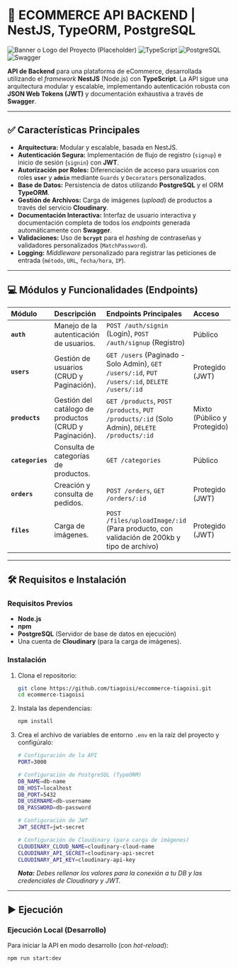 # 🚀 ECOMMERCE API BACKEND | NestJS, TypeORM, PostgreSQL

![Banner o Logo del Proyecto (Placeholder)](https://github.com/user-attachments/assets/0b4d13d8-ac9c-4da8-93ce-1345eb593597)
![TypeScript](https://img.shields.io/badge/TypeScript-007ACC?style=for-the-badge&logo=typescript&logoColor=white)
![PostgreSQL](https://img.shields.io/badge/PostgreSQL-316192?style=for-the-badge&logo=postgresql&logoColor=white)
![Swagger](https://img.shields.io/badge/Swagger-85EA2D?style=for-the-badge&logo=swagger&logoColor=black)

**API de Backend** para una plataforma de eCommerce, desarrollada utilizando el *framework* **NestJS** (Node.js) con **TypeScript**. La API sigue una arquitectura modular y escalable, implementando autenticación robusta con **JSON Web Tokens (JWT)** y documentación exhaustiva a través de **Swagger**.


---

## ✅ Características Principales

* **Arquitectura:** Modular y escalable, basada en NestJS.
* **Autenticación Segura:** Implementación de flujo de registro (`signup`) e inicio de sesión (`signin`) con **JWT**.
* **Autorización por Roles:** Diferenciación de acceso para usuarios con roles **`user`** y **`admin`** mediante `Guards` y `Decorators` personalizados.
* **Base de Datos:** Persistencia de datos utilizando **PostgreSQL** y el ORM **TypeORM**.
* **Gestión de Archivos:** Carga de imágenes (*upload*) de productos a través del servicio **Cloudinary**.
* **Documentación Interactiva:** Interfaz de usuario interactiva y documentación completa de todos los *endpoints* generada automáticamente con **Swagger**.
* **Validaciones:** Uso de **`bcrypt`** para el *hashing* de contraseñas y validadores personalizados (`MatchPassword`).
* **Logging:** *Middleware* personalizado para registrar las peticiones de entrada (`método`, `URL`, `fecha/hora`, `IP`).

---

## 💻 Módulos y Funcionalidades (Endpoints)

| Módulo | Descripción | Endpoints Principales | Acceso |
| :--- | :--- | :--- | :--- |
| **`auth`** | Manejo de la autenticación de usuarios. | `POST /auth/signin` (Login), `POST /auth/signup` (Registro) | Público |
| **`users`** | Gestión de usuarios (CRUD y Paginación). | `GET /users` (Paginado - Solo Admin), `GET /users/:id`, `PUT /users/:id`, `DELETE /users/:id` | Protegido (JWT) |
| **`products`** | Gestión del catálogo de productos (CRUD y Paginación). | `GET /products`, `POST /products`, `PUT /products/:id` (Solo Admin), `DELETE /products/:id` | Mixto (Público y Protegido) |
| **`categories`** | Consulta de categorías de productos. | `GET /categories` | Público |
| **`orders`** | Creación y consulta de pedidos. | `POST /orders`, `GET /orders/:id` | Protegido (JWT) |
| **`files`** | Carga de imágenes. | `POST /files/uploadImage/:id` (Para producto, con validación de 200kb y tipo de archivo) | Protegido (JWT) |

---

## 🛠️ Requisitos e Instalación

### Requisitos Previos

* **Node.js**
* **npm**
* **PostgreSQL** (Servidor de base de datos en ejecución)
* Una cuenta de **Cloudinary** (para la carga de imágenes).

### Instalación

1.  Clona el repositorio:
    ```bash
    git clone https://github.com/tiagoisi/eccommerce-tiagoisi.git
    cd ecommerce-tiagoisi
    ```

2.  Instala las dependencias:
    ```bash
    npm install
    ```

3.  Crea el archivo de variables de entorno `.env` en la raíz del proyecto y configúralo:

    ```bash
    # Configuración de la API
    PORT=3000

    # Configuración de PostgreSQL (TypeORM)
    DB_NAME=db-name
    DB_HOST=localhost
    DB_PORT=5432
    DB_USERNAME=db-username
    DB_PASSWORD=db-password

    # Configuración de JWT
    JWT_SECRET=jwt-secret

    # Configuración de Cloudinary (para carga de imágenes)
    CLOUDINARY_CLOUD_NAME=cloudinary-cloud-name
    CLOUDINARY_API_SECRET=cloudinary-api-secret
    CLOUDINARY_API_KEY=cloudinary-api-key
    ```
    ***Nota:** Debes rellenar los valores para la conexión a tu DB y las credenciales de Cloudinary y JWT.*

---

## ▶️ Ejecución

### Ejecución Local (Desarrollo)

Para iniciar la API en modo desarrollo (con *hot-reload*):

```bash
npm run start:dev
